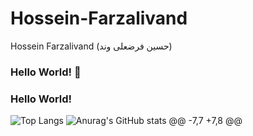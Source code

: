 # Hossein-Farzalivand
Hossein Farzalivand (حسین فرضعلی وند)

### Hello World! 👋
### Hello World!

![Top Langs](https://github-readme-stats.vercel.app/api/top-langs/?username=alikhaleghi76)
![Anurag's GitHub stats](https://github-readme-stats.vercel.app/api?username=alikhaleghi76)
@@ -7,7 +7,8 @@
<!--
